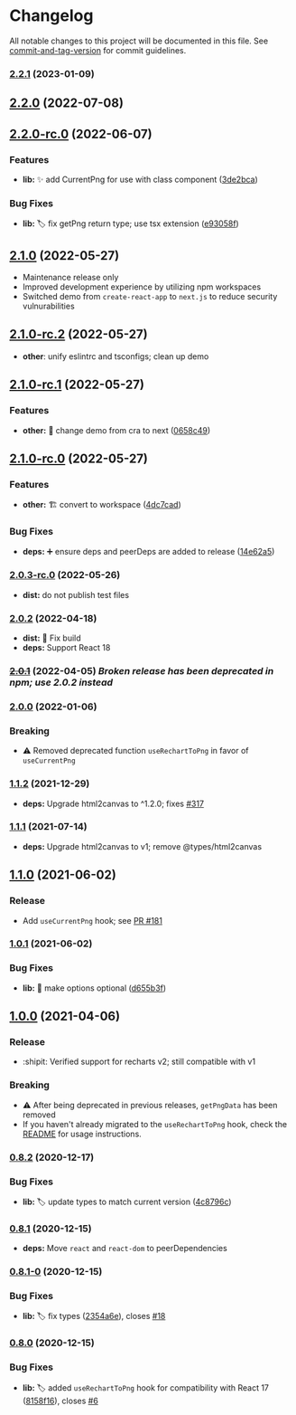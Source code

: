 # Changelog

All notable changes to this project will be documented in this file. See [commit-and-tag-version](https://github.com/absolute-version/commit-and-tag-version) for commit guidelines.

### [2.2.1](https://github.com/brammitch/recharts-to-png/compare/v2.2.0...v2.2.1) (2023-01-09)

## [2.2.0](https://github.com/brammitch/recharts-to-png/compare/v2.1.0...v2.2.0) (2022-07-08)

## [2.2.0-rc.0](https://github.com/brammitch/recharts-to-png/compare/v2.1.0...v2.2.0-rc.0) (2022-06-07)


### Features

* **lib:** :sparkles: add CurrentPng for use with class component ([3de2bca](https://github.com/brammitch/recharts-to-png/commit/3de2bca0eeafd366a0d3a379ccfe6edf2e29258e))


### Bug Fixes

* **lib:** :label: fix getPng return type; use tsx extension ([e93058f](https://github.com/brammitch/recharts-to-png/commit/e93058f52c1bb6296ed7d412ba027e8332552d5d))

## [2.1.0](https://github.com/brammitch/recharts-to-png/compare/v2.0.2...v2.1.0) (2022-05-27)

- Maintenance release only
- Improved development experience by utilizing npm workspaces
- Switched demo from `create-react-app` to `next.js` to reduce security vulnurabilities

## [2.1.0-rc.2](https://github.com/brammitch/recharts-to-png/compare/v2.1.0-rc.1...v2.1.0-rc.2) (2022-05-27)

- **other**: unify eslintrc and tsconfigs; clean up demo

## [2.1.0-rc.1](https://github.com/brammitch/recharts-to-png/compare/v2.1.0-rc.0...v2.1.0-rc.1) (2022-05-27)

### Features

- **other:** :bricks: change demo from cra to next ([0658c49](https://github.com/brammitch/recharts-to-png/commit/0658c49227873c91fd33382e5fa5a8d946ac4021))

## [2.1.0-rc.0](https://github.com/brammitch/recharts-to-png/compare/v2.0.3-rc.0...v2.1.0-rc.0) (2022-05-27)

### Features

- **other:** :building_construction: convert to workspace ([4dc7cad](https://github.com/brammitch/recharts-to-png/commit/4dc7caded00c513bbc7cc91682ad374b7ee969ec))

### Bug Fixes

- **deps:** :heavy_plus_sign: ensure deps and peerDeps are added to release ([14e62a5](https://github.com/brammitch/recharts-to-png/commit/14e62a53c35428a540848a2fedf80e8af2b158df))

### [2.0.3-rc.0](https://github.com/brammitch/recharts-to-png/compare/v2.0.2...v2.0.3-rc.0) (2022-05-26)

- **dist:** do not publish test files

### [2.0.2](https://github.com/brammitch/recharts-to-png/compare/v2.0.1...v2.0.2) (2022-04-18)

- **dist:** :bug: Fix build
- **deps:** Support React 18

### [~~2.0.1~~](https://github.com/brammitch/recharts-to-png/compare/v1.1.2...v2.0.1) (2022-04-05) _Broken release has been deprecated in npm; use 2.0.2 instead_

### [2.0.0](https://github.com/brammitch/recharts-to-png/compare/v1.1.2...v2.0.0) (2022-01-06)

### Breaking

- :warning: Removed deprecated function `useRechartToPng` in favor of `useCurrentPng`

### [1.1.2](https://github.com/brammitch/recharts-to-png/compare/v1.1.1...v1.1.2) (2021-12-29)

- **deps:** Upgrade html2canvas to ^1.2.0; fixes [#317](https://github.com/brammitch/recharts-to-png/issues/317)

### [1.1.1](https://github.com/brammitch/recharts-to-png/compare/v1.1.0...v1.1.1) (2021-07-14)

- **deps:** Upgrade html2canvas to v1; remove @types/html2canvas

## [1.1.0](https://github.com/brammitch/recharts-to-png/compare/v1.0.1...v1.1.0) (2021-06-02)

### Release

- Add `useCurrentPng` hook; see [PR #181](https://github.com/brammitch/recharts-to-png/pull/181)

### [1.0.1](https://github.com/brammitch/recharts-to-png/compare/v1.0.0...v1.0.1) (2021-06-02)

### Bug Fixes

- **lib:** :bug: make options optional ([d655b3f](https://github.com/brammitch/recharts-to-png/commit/d655b3f75b4d49c6403bdb9649d5ce2d265283cc))

## [1.0.0](https://github.com/brammitch/recharts-to-png/compare/v0.8.4...v1.0.0) (2021-04-06)

### Release

- :shipit: Verified support for recharts v2; still compatible with v1

### Breaking

- :warning: After being deprecated in previous releases, `getPngData` has been removed
- If you haven't already migrated to the `useRechartToPng` hook, check the [README](https://github.com/brammitch/recharts-to-png#usage) for usage instructions.

### [0.8.2](https://github.com/brammitch/recharts-to-png/compare/v0.8.1...v0.8.2) (2020-12-17)

### Bug Fixes

- **lib:** :label: update types to match current version ([4c8796c](https://github.com/brammitch/recharts-to-png/commit/4c8796ca80a9135dc52c0eed2fbe4c9d7c9bbe56))

### [0.8.1](https://github.com/brammitch/recharts-to-png/compare/v0.8.1-0...v0.8.1) (2020-12-15)

- **deps:** Move `react` and `react-dom` to peerDependencies

### [0.8.1-0](https://github.com/brammitch/recharts-to-png/compare/v0.8.0...v0.8.1-0) (2020-12-15)

### Bug Fixes

- **lib:** :label: fix types ([2354a6e](https://github.com/brammitch/recharts-to-png/commit/2354a6e32174f1ca19361a8225c4cbb01abbb0bf)), closes [#18](https://github.com/brammitch/recharts-to-png/issues/18)

### [0.8.0](https://github.com/brammitch/recharts-to-png/compare/v0.7.0...v0.8.0) (2020-12-15)

### Bug Fixes

- **lib:** :label: added `useRechartToPng` hook for compatibility with React 17 ([8158f16](https://github.com/brammitch/recharts-to-png/commit/5e08c261c18f13c31914797d9a512b43eba4ea1f)), closes [#6](https://github.com/brammitch/recharts-to-png/issues/6)
